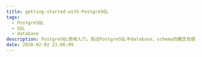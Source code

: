 ```yaml
---
title: getting-started-with-PostgreSQL
tags:
  - PostgreSQL
  - SQL
  - database
description: PostgreSQL使用入门，简述PostgreSQL中database、schema的概念及使用方法。
date: 2020-02-02 21:06:09
---
```

